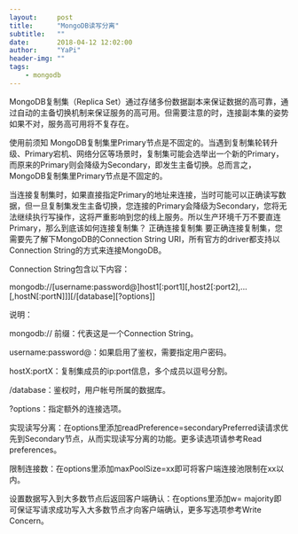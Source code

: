```yaml
---
layout:     post
title:      "MongoDB读写分离"
subtitle:   ""
date:       2018-04-12 12:02:00
author:     "YaPi"
header-img: ""
tags:
    - mongodb
---
```


MongoDB复制集（Replica Set）通过存储多份数据副本来保证数据的高可靠，通过自动的主备切换机制来保证服务的高可用。但需要注意的时，连接副本集的姿势如果不对，服务高可用将不复存在。

使用前须知
MongoDB复制集里Primary节点是不固定的。当遇到复制集轮转升级、Primary宕机、网络分区等场景时，复制集可能会选举出一个新的Primary，而原来的Primary则会降级为Secondary，即发生主备切换。总而言之，MongoDB复制集里Primary节点是不固定的。

当连接复制集时，如果直接指定Primary的地址来连接，当时可能可以正确读写数据，但一旦复制集发生主备切换，您连接的Primary会降级为Secondary，您将无法继续执行写操作，这将严重影响到您的线上服务。所以生产环境千万不要直连Primary，那么到底该如何连接复制集？
正确连接复制集
要正确连接复制集，您需要先了解下MongoDB的Connection String URI，所有官方的driver都支持以Connection String的方式来连接MongoDB。

Connection String包含以下内容：

mongodb://[username:password@]host1[:port1][,host2[:port2],...[,hostN[:portN]]][/[database][?options]]

说明：

mongodb:// 前缀：代表这是一个Connection String。

username:password@：如果启用了鉴权，需要指定用户密码。

hostX:portX：复制集成员的ip:port信息，多个成员以逗号分割。

/database：鉴权时，用户帐号所属的数据库。

?options：指定额外的连接选项。

实现读写分离：在options里添加readPreference=secondaryPreferred读请求优先到Secondary节点，从而实现读写分离的功能。更多读选项请参考Read preferences。

限制连接数：在options里添加maxPoolSize=xx即可将客户端连接池限制在xx以内。

设置数据写入到大多数节点后返回客户端确认：在options里添加w= majority即可保证写请求成功写入大多数节点才向客户端确认，更多写选项参考Write Concern。
